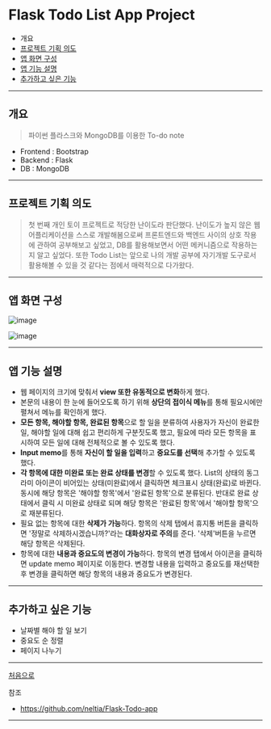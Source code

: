 # Flask Todo List App Project
+ 개요
+ [프로젝트 기획 의도](#프로젝트-기획-의도)
+ [앱 화면 구성](#앱-화면-구성)
+ [앱 기능 설명](#앱-기능-설명)
+ [추가하고 싶은 기능](#추가하고-싶은-기능)
---
## 개요
> 파이썬 플라스크와 MongoDB를 이용한 To-do note
  + Frontend : Bootstrap
  + Backend : Flask
  + DB : MongoDB
---
## 프로젝트 기획 의도
> 첫 번째 개인 토이 프로젝트로 적당한 난이도라 판단했다. 난이도가 높지 않은 웹 어플리케이션을 스스로 개발해봄으로써 프론트엔드와 백엔드 사이의 상호 작용에 관하여 공부해보고 싶었고, DB를 활용해보면서 어떤 메커니즘으로 작용하는지 알고 싶었다. 또한 Todo List는 앞으로 나의 개발 공부에 자기개발 도구로서 활용해볼 수 있을 것 같다는 점에서 매력적으로 다가왔다.
---
## 앱 화면 구성
![image](https://user-images.githubusercontent.com/43658658/119606295-4a0b6a80-be2d-11eb-88f7-6e0ff1191177.png)

![image](https://user-images.githubusercontent.com/43658658/119606318-57c0f000-be2d-11eb-8331-6d67ba5abc85.png)

---
## 앱 기능 설명
+ 웹 페이지의 크기에 맞춰서 **view 또한 유동적으로 변화**하게 했다.
+ 본문의 내용이 한 눈에 들어오도록 하기 위해 **상단의 접이식 메뉴**를 통해 필요시에만 펼쳐서 메뉴를 확인하게 했다.
+ **모든 항목, 해야할 항목, 완료된 항목**으로 할 일을 분류하여 사용자가 자신이 완료한 일, 해야할 일에 대해 쉽고 편리하게 구분짓도록 했고, 필요에 따라 모든 항목을 표시하여 모든 일에 대해 전체적으로 볼 수 있도록 했다.
+ **Input memo**를 통해 **자신이 할 일을 입력**하고 **중요도를 선택**해 추가할 수 있도록 했다.
+ **각 항목에 대한 미완료 또는 완료 상태를 변경**할 수 있도록 했다. List의 상태의 동그라미 아이콘이 비어있는 상태(미완료)에서 클릭하면 체크표시 상태(완료)로 바뀐다. 동시에 해당 항목은 '해야할 항목'에서 '완료된 항목'으로 분류된다. 반대로 완료 상태에서 클릭 시 미완료 상태로 되며 해당 항목은 '완료된 항목'에서 '해야할 항목'으로 재분류된다.
+ 필요 없는 항목에 대한 **삭제가 가능**하다. 항목의 삭제 탭에서 휴지통 버튼을 클릭하면 '정말로 삭제하시겠습니까?'라는 **대화상자로 주의**를 준다. '삭제'버튼을 누르면 해당 항목은 삭제된다.
+ 항목에 대한 **내용과 중요도의 변경이 가능**하다. 항목의 변경 탭에서 아이콘을 클릭하면 update memo 페이지로 이동한다. 변경할 내용을 입력하고 중요도를 재선택한 후 변경을 클릭하면 해당 항목의 내용과 중요도가 변경된다.
---
## 추가하고 싶은 기능
+ 날짜별 해야 할 일 보기
+ 중요도 순 정렬
+ 페이지 나누기
---
[처음으로](#Flask-Todo-List-App-Project)

참조
- https://github.com/neltia/Flask-Todo-app
---
